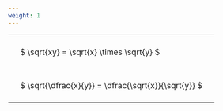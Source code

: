 ```yaml
---
weight: 1
---
```


<style type="text/css">
#T_90f04 th.col_heading {
  text-align: left;
  font-size: 1em;
}
#T_90f04 td {
  text-align: left;
  font-size: 1em;
  padding: 1.5em;
}
</style>
<table id="T_90f04">
  <thead>
  </thead>
  <tbody>
    <tr>
      <td id="T_90f04_row0_col0" class="data row0 col0" >$ \sqrt{xy} = \sqrt{x} \times \sqrt{y} $</td>
    </tr>
    <tr>
      <td id="T_90f04_row1_col0" class="data row1 col0" >$ \sqrt{\dfrac{x}{y}} = \dfrac{\sqrt{x}}{\sqrt{y}} $</td>
    </tr>
  </tbody>
</table>
